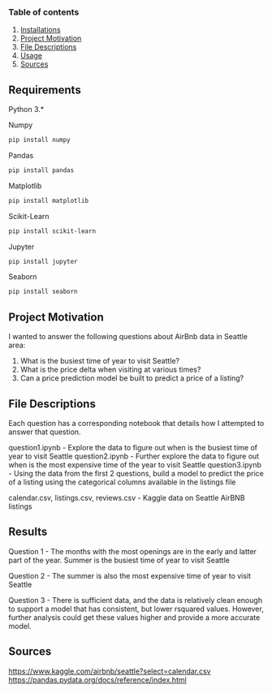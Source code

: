### Table of contents

1. [Installations](#installations)
2. [Project Motivation](#project-motivation)
3. [File Descriptions](#file-descriptions)
4. [Usage](#usage)
5. [Sources](#sources)

## Requirements

Python 3.*

Numpy

```bash
pip install numpy
```

Pandas

```bash
pip install pandas
```

Matplotlib

```bash
pip install matplotlib
```

Scikit-Learn

```bash
pip install scikit-learn
```

Jupyter

```bash
pip install jupyter
```

Seaborn

```bash
pip install seaborn
```

## Project Motivation

I wanted to answer the following questions about AirBnb data in Seattle area:

1. What is the busiest time of year to visit Seattle?
2. What is the price delta when visiting at various times?
3. Can a price prediction model be built to predict a price of a listing?

## File Descriptions

Each question has a corresponding notebook that details how I attempted to answer that question.

question1.ipynb - Explore the data to figure out when is the busiest time of year to visit Seattle
question2.ipynb - Further explore the data to figure out when is the most expensive time of the year to visit Seattle
question3.ipynb - Using the data from the first 2 questions, build a model to predict the price of a listing using the
categorical columns available in the listings file

calendar.csv, listings.csv, reviews.csv - Kaggle data on Seattle AirBNB listings

## Results

Question 1 - The months with the most openings are in the early and latter part of the year. Summer is the busiest
time of year to visit Seattle

Question 2 - The summer is also the most expensive time of year to visit Seattle

Question 3 - There is sufficient data, and the data is relatively clean enough to support a model that has consistent,
but lower rsquared values. However, further analysis could get these values higher and provide a more accurate model.

## Sources

https://www.kaggle.com/airbnb/seattle?select=calendar.csv
https://pandas.pydata.org/docs/reference/index.html
